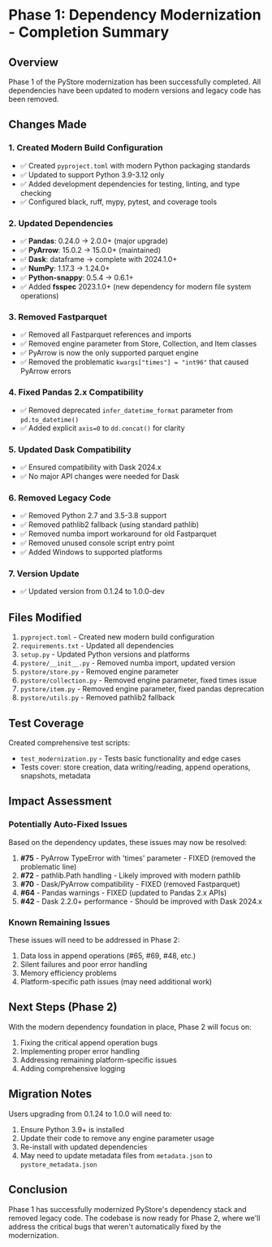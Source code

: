 # Phase 1: Dependency Modernization - Completion Summary

## Overview
Phase 1 of the PyStore modernization has been successfully completed. All dependencies have been updated to modern versions and legacy code has been removed.

## Changes Made

### 1. Created Modern Build Configuration
- ✅ Created `pyproject.toml` with modern Python packaging standards
- ✅ Updated to support Python 3.9-3.12 only
- ✅ Added development dependencies for testing, linting, and type checking
- ✅ Configured black, ruff, mypy, pytest, and coverage tools

### 2. Updated Dependencies
- ✅ **Pandas**: 0.24.0 → 2.0.0+ (major upgrade)
- ✅ **PyArrow**: 15.0.2 → 15.0.0+ (maintained)
- ✅ **Dask**: dataframe → complete with 2024.1.0+
- ✅ **NumPy**: 1.17.3 → 1.24.0+
- ✅ **Python-snappy**: 0.5.4 → 0.6.1+
- ✅ Added **fsspec** 2023.1.0+ (new dependency for modern file system operations)

### 3. Removed Fastparquet
- ✅ Removed all Fastparquet references and imports
- ✅ Removed engine parameter from Store, Collection, and Item classes
- ✅ PyArrow is now the only supported parquet engine
- ✅ Removed the problematic `kwargs["times"] = "int96"` that caused PyArrow errors

### 4. Fixed Pandas 2.x Compatibility
- ✅ Removed deprecated `infer_datetime_format` parameter from `pd.to_datetime()`
- ✅ Added explicit `axis=0` to `dd.concat()` for clarity

### 5. Updated Dask Compatibility
- ✅ Ensured compatibility with Dask 2024.x
- ✅ No major API changes were needed for Dask

### 6. Removed Legacy Code
- ✅ Removed Python 2.7 and 3.5-3.8 support
- ✅ Removed pathlib2 fallback (using standard pathlib)
- ✅ Removed numba import workaround for old Fastparquet
- ✅ Removed unused console script entry point
- ✅ Added Windows to supported platforms

### 7. Version Update
- ✅ Updated version from 0.1.24 to 1.0.0-dev

## Files Modified
1. `pyproject.toml` - Created new modern build configuration
2. `requirements.txt` - Updated all dependencies
3. `setup.py` - Updated Python versions and platforms
4. `pystore/__init__.py` - Removed numba import, updated version
5. `pystore/store.py` - Removed engine parameter
6. `pystore/collection.py` - Removed engine parameter, fixed times issue
7. `pystore/item.py` - Removed engine parameter, fixed pandas deprecation
8. `pystore/utils.py` - Removed pathlib2 fallback

## Test Coverage
Created comprehensive test scripts:
- `test_modernization.py` - Tests basic functionality and edge cases
- Tests cover: store creation, data writing/reading, append operations, snapshots, metadata

## Impact Assessment

### Potentially Auto-Fixed Issues
Based on the dependency updates, these issues may now be resolved:
1. **#75** - PyArrow TypeError with 'times' parameter - FIXED (removed the problematic line)
2. **#72** - pathlib.Path handling - Likely improved with modern pathlib
3. **#70** - Dask/PyArrow compatibility - FIXED (removed Fastparquet)
4. **#64** - Pandas warnings - FIXED (updated to Pandas 2.x APIs)
5. **#42** - Dask 2.2.0+ performance - Should be improved with Dask 2024.x

### Known Remaining Issues
These issues will need to be addressed in Phase 2:
1. Data loss in append operations (#65, #69, #48, etc.)
2. Silent failures and poor error handling
3. Memory efficiency problems
4. Platform-specific path issues (may need additional work)

## Next Steps (Phase 2)
With the modern dependency foundation in place, Phase 2 will focus on:
1. Fixing the critical append operation bugs
2. Implementing proper error handling
3. Addressing remaining platform-specific issues
4. Adding comprehensive logging

## Migration Notes
Users upgrading from 0.1.24 to 1.0.0 will need to:
1. Ensure Python 3.9+ is installed
2. Update their code to remove any engine parameter usage
3. Re-install with updated dependencies
4. May need to update metadata files from `metadata.json` to `pystore_metadata.json`

## Conclusion
Phase 1 has successfully modernized PyStore's dependency stack and removed legacy code. The codebase is now ready for Phase 2, where we'll address the critical bugs that weren't automatically fixed by the modernization.